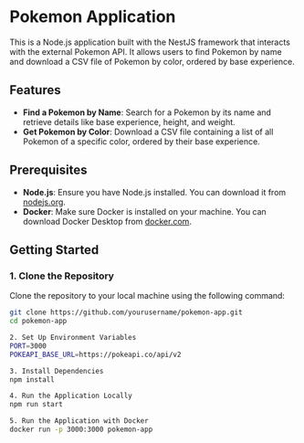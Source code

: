 # Pokemon Application

This is a Node.js application built with the NestJS framework that interacts with the external Pokemon API. It allows users to find Pokemon by name and download a CSV file of Pokemon by color, ordered by base experience.

## Features

- **Find a Pokemon by Name**: Search for a Pokemon by its name and retrieve details like base experience, height, and weight.
- **Get Pokemon by Color**: Download a CSV file containing a list of all Pokemon of a specific color, ordered by their base experience.

## Prerequisites

- **Node.js**: Ensure you have Node.js installed. You can download it from [nodejs.org](https://nodejs.org/).
- **Docker**: Make sure Docker is installed on your machine. You can download Docker Desktop from [docker.com](https://www.docker.com/products/docker-desktop).

## Getting Started

### 1. Clone the Repository

Clone the repository to your local machine using the following command:

```bash
git clone https://github.com/yourusername/pokemon-app.git
cd pokemon-app

2. Set Up Environment Variables
PORT=3000
POKEAPI_BASE_URL=https://pokeapi.co/api/v2

3. Install Dependencies
npm install

4. Run the Application Locally
npm run start

5. Run the Application with Docker
docker run -p 3000:3000 pokemon-app
